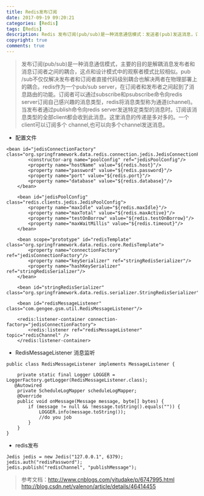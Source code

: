 ```yaml
---
title: Redis发布订阅
date: 2017-09-19 09:20:21
categories: [Redis]
tags: [Redis]
description: Redis 发布订阅(pub/sub)是一种消息通信模式：发送者(pub)发送消息，订阅者(sub)接收消息。
copyright: true
comments: true
---
```

<!-- more -->
> 发布订阅(pub/sub)是一种消息通信模式，主要的目的是解耦消息发布者和消息订阅者之间的耦合，这点和设计模式中的观察者模式比较相似。pub /sub不仅仅解决发布者和订阅者直接代码级别耦合也解决两者在物理部署上的耦合。redis作为一个pub/sub server，在订阅者和发布者之间起到了消息路由的功能。订阅者可以通过subscribe和psubscribe命令向redis server订阅自己感兴趣的消息类型，redis将消息类型称为通道(channel)。当发布者通过publish命令向redis server发送特定类型的消息时。订阅该消息类型的全部client都会收到此消息。这里消息的传递是多对多的。一个client可以订阅多个 channel,也可以向多个channel发送消息。
* 配置文件
```
<bean id="jedisConnectionFactory" class="org.springframework.data.redis.connection.jedis.JedisConnectionFactory">
        <constructor-arg name="poolConfig" ref="jedisPoolConfig"/>
        <property name="hostName" value="${redis.host}"/>
        <property name="password" value="${redis.password}"/>
        <property name="port" value="${redis.port}"/>
        <property name="database" value="${redis.database}"/>
    </bean>

    <bean id="jedisPoolConfig" class="redis.clients.jedis.JedisPoolConfig">
        <property name="maxIdle" value="${redis.maxIdle}"/>
        <property name="maxTotal" value="${redis.maxActive}"/>
        <property name="testOnBorrow" value="${redis.testOnBorrow}"/>
        <property name="maxWaitMillis" value="${redis.timeout}"/>
    </bean>

    <bean scope="prototype" id="redisTemplate" class="org.springframework.data.redis.core.RedisTemplate">
        <property name="connectionFactory" ref="jedisConnectionFactory"/>
        <property name="keySerializer" ref="stringRedisSerializer"/>
        <property name="hashKeySerializer" ref="stringRedisSerializer"/>
    </bean>

    <bean id="stringRedisSerializer" class="org.springframework.data.redis.serializer.StringRedisSerializer"/>

    <bean id="redisMessageListener" class="com.gengee.gsm.util.RedisMessageListener"/>

    <redis:listener-container connection-factory="jedisConnectionFactory">
        <redis:listener ref="redisMessageListener" topic="redisChannel" />
    </redis:listener-container>
```
* RedisMessageListener 消息监听
```
public class RedisMessageListener implements MessageListener {

    private static final Logger LOGGER = LoggerFactory.getLogger(RedisMessageListener.class);
   @Autowired
    private ScheduleLogMapper scheduleLogMapper;
    @Override
    public void onMessage(Message message, byte[] bytes) {
        if (message != null && !message.toString().equals("")) {
            LOGGER.info(message.toString());
            //do you job
        }
    }
}
```
* redis发布
```
Jedis jedis = new Jedis("127.0.0.1", 6379);
jedis.auth("redisPassword");
jedis.publish("redisChannel", "publishMessage");
```
>参考文档：http://www.cnblogs.com/yitudake/p/6747995.html
> http://blog.csdn.net/valenon/article/details/46414455